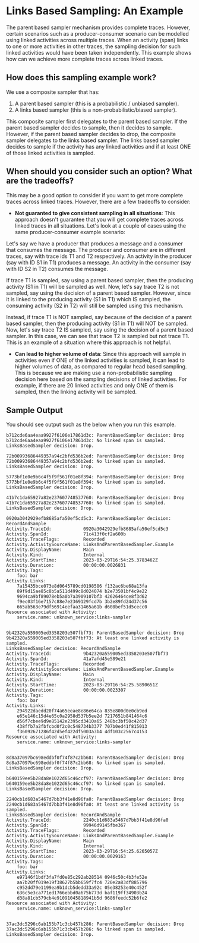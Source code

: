 # Links Based Sampling: An Example

The parent based sampler mechanism provides complete traces. However, certain
scenarios such as a producer-consumer scenario can be modelled using linked
activities across multiple traces. When an activity (span) links to one or more
activities in other traces, the sampling decision for such linked activities would
have been taken independently. This example shows how can we achieve more
complete traces across linked traces.

## How does this sampling example work?

We use a composite sampler that has:

1. A parent based sampler (this is a probabilistic / unbiased sampler).
2. A links based sampler (this is a non-probabilistic/biased sampler).

This composite sampler first delegates to the parent based sampler. If the
parent based sampler decides to sample, then it decides to sample. However,
if the parent based sampler decides to drop, the composite sampler delegates
to the links based sampler. The links based sampler decides to sample if the
activity has any linked activities and if at least ONE of those linked activities
is sampled.

## When should you consider such an option?  What are the tradeoffs?

This may be a good option to consider if you want to get more complete traces
across linked traces. However, there are a few tradeoffs to consider:

- **Not guaranted to give consistent sampling in all situations**: This
approach doesn't guarantee that you will get complete traces across linked
traces in all situations. Let's look at a couple of cases using the same
producer-consumer example scenario:

Let's say we have a producer that produces a message and a consumer that
consumes the message. The producer and consumer are in different traces,
say with trace ids T1 and T2 respectively. An activity in the producer
(say with ID S1 in T1) produces a message. An activity in the consumer
(say with ID S2 in T2)  consumes the message.

If trace T1 is sampled, say using a parent based sampler, then the producing
activity (S1 in T1) will be sampled as well. Now, let's say trace T2 is not sampled,
say using the decision of a parent based sampler. However, since it is linked to
the producing activity (S1 in T1) which IS sampled, the consuming activity
(S2 in T2) will still be sampled using this mechanism.

Instead, if trace T1 is NOT sampled, say because of the decision of a parent
based sampler, then the producing activity (S1 in T1) will NOT be sampled.
Now, let's say trace T2 IS sampled, say using the decision of a parent based
sampler. In this case, we can see that trace T2 is sampled but not trace T1.
This is an example of a situation where this approach is not helpful.

- **Can lead to higher volume of data**: Since this approach will sample in
activities even if ONE of the linked activities is sampled, it can lead to higher
volumes of data, as compared to regular head based sampling. This is because
we are making use a non-probabilistic sampling decision here based on the sampling
decisions of linked activities. For example, if there are 20 linked activities and
only ONE of them is sampled, then the linking activity will be sampled.

## Sample Output

You should see output such as the below when you run this example.

```text
b712cde6aa4eaa9927f6106e17861d3c: ParentBasedSampler decision: Drop
b712cde6aa4eaa9927f6106e17861d3c: No linked span is sampled.
LinksBasedSampler decision: Drop.

72b00993686449357a94c2bfd536b2ed: ParentBasedSampler decision: Drop
72b00993686449357a94c2bfd536b2ed: No linked span is sampled.
LinksBasedSampler decision: Drop.

5773bf1e0e9b6c4f5f9f561f01e8f394: ParentBasedSampler decision: Drop
5773bf1e0e9b6c4f5f9f561f01e8f394: No linked span is sampled.
LinksBasedSampler decision: Drop.

41b7c1da65927a82e237607748537760: ParentBasedSampler decision: Drop
41b7c1da65927a82e237607748537760: No linked span is sampled.
LinksBasedSampler decision: Drop.

0920a3042929efb8685afa50ef5cd5c3: ParentBasedSampler decision: RecordAndSample
Activity.TraceId:            0920a3042929efb8685afa50ef5cd5c3
Activity.SpanId:             71c413f0cf2a600b
Activity.TraceFlags:         Recorded
Activity.ActivitySourceName: LinksAndParentBasedSampler.Example
Activity.DisplayName:        Main
Activity.Kind:               Internal
Activity.StartTime:          2023-03-29T16:54:25.3783462Z
Activity.Duration:           00:00:00.0026831
Activity.Tags:
    foo: bar
Activity.Links:
    7a15435bce073e8d0645789cd0198586 f132ac6be68a13fa
    89f9d15ae85c8b5a511d499c8d024074 b2e73501bf4c9e22
    9694ca9bf89078eb5a0b7a3909107bf3 42626464ce8f3d62
    f9ec03f16e7157c88e7e2369129fcd7b 3b2e89fd24d37c56
    665ab563e79df56914eefaa31465a61b d608bef51d5cecc0
Resource associated with Activity:
    service.name: unknown_service:links-sampler


9b42320a559005ed3358203e507fbf73: ParentBasedSampler decision: Drop
9b42320a559005ed3358203e507fbf73: At least one linked activity is sampled.
LinksBasedSampler decision: RecordAndSample
Activity.TraceId:            9b42320a559005ed3358203e507fbf73
Activity.SpanId:             41a7afd45e589e21
Activity.TraceFlags:         Recorded
Activity.ActivitySourceName: LinksAndParentBasedSampler.Example
Activity.DisplayName:        Main
Activity.Kind:               Internal
Activity.StartTime:          2023-03-29T16:54:25.5890651Z
Activity.Duration:           00:00:00.0023307
Activity.Tags:
    foo: bar
Activity.Links:
    294922daedd20f74a65eeae8e86e64ca 835e800d0e0cb9ed
    e65e146c15d4e65c0a2958d537b5ee2d 7217651b841464c6
    d56f7cbee9d9e85142e2395cd3410a65 248bc3bf50c42d37
    438ffb7a2fbfcbd0f2c0c548734b3377 707b0ed41f815013
    f36092671286f42d5ef422df5003a3b4 4df103c2567c4153
Resource associated with Activity:
    service.name: unknown_service:links-sampler


8d8a37097bc698eddbf0f74f87c2bb68: ParentBasedSampler decision: Drop
8d8a37097bc698eddbf0f74f87c2bb68: No linked span is sampled.
LinksBasedSampler decision: Drop.

b640159ee5b28da8e1022d65c46ccf97: ParentBasedSampler decision: Drop
b640159ee5b28da8e1022d65c46ccf97: No linked span is sampled.
LinksBasedSampler decision: Drop.

2240cb1d683a5467d7bb3f41e8d96fa0: ParentBasedSampler decision: Drop
2240cb1d683a5467d7bb3f41e8d96fa0: At least one linked activity is sampled.
LinksBasedSampler decision: RecordAndSample
Activity.TraceId:            2240cb1d683a5467d7bb3f41e8d96fa0
Activity.SpanId:             99946d9145fbe367
Activity.TraceFlags:         Recorded
Activity.ActivitySourceName: LinksAndParentBasedSampler.Example
Activity.DisplayName:        Main
Activity.Kind:               Internal
Activity.StartTime:          2023-03-29T16:54:25.6265057Z
Activity.Duration:           00:00:00.0029163
Activity.Tags:
    foo: bar
Activity.Links:
    e97146f1bdf3fa7fd0e85c292ab28514 0946c50c4b3fe52e
    aa7b20ff019e19f38627b5bb659f7fc4 720e2a83df885796
    c952dd79e1199ea9b1dcb5dedd33a92c 05e38253e40c452f
    636c5e3ca771ed1766ebbd0a675b773d baf119ff34903b24
    d38a81cb579cb4e91091045818941b5d 9686feedc52b6fe2
Resource associated with Activity:
    service.name: unknown_service:links-sampler


37ac3dc5296c6ab155b71c3cb457b286: ParentBasedSampler decision: Drop
37ac3dc5296c6ab155b71c3cb457b286: No linked span is sampled.
LinksBasedSampler decision: Drop.
```
